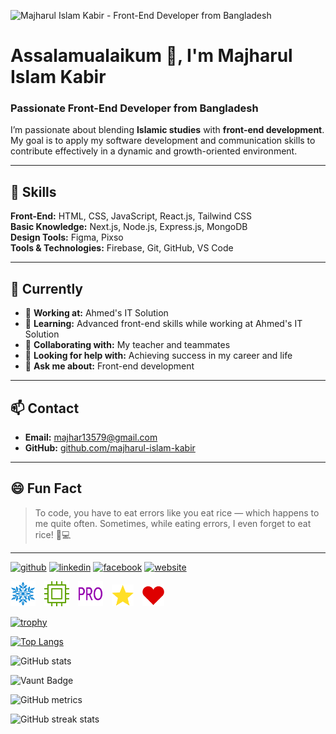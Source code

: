 ![Majharul Islam Kabir - Front-End Developer from Bangladesh](https://avatars.githubusercontent.com/u/178319632?s=400&u=48e118c88c1c78c3d5c8c7d8a0bd6aa7fcb66517&v=4)


# Assalamualaikum 👋, I'm Majharul Islam Kabir
### Passionate Front-End Developer from Bangladesh

I’m passionate about blending **Islamic studies** with **front-end development**. My goal is to apply my software development and communication skills to contribute effectively in a dynamic and growth-oriented environment.

---

## 🚀 Skills

**Front-End:** HTML, CSS, JavaScript, React.js, Tailwind CSS  
**Basic Knowledge:** Next.js, Node.js, Express.js, MongoDB  
**Design Tools:** Figma, Pixso  
**Tools & Technologies:** Firebase, Git, GitHub, VS Code  

---

## 💼 Currently

- 🔭 **Working at:** Ahmed's IT Solution  
- 🌱 **Learning:** Advanced front-end skills while working at Ahmed's IT Solution  
- 👯 **Collaborating with:** My teacher and teammates  
- 🤔 **Looking for help with:** Achieving success in my career and life  
- 💬 **Ask me about:** Front-end development  

---

## 📫 Contact

- **Email:** [majhar13579@gmail.com](mailto:majhar13579@gmail.com)  
- **GitHub:** [github.com/majharul-islam-kabir](https://github.com/majharul-islam-kabir)

---

## 😄 Fun Fact
> To code, you have to eat errors like you eat rice — which happens to me quite often. Sometimes, while eating errors, I even forget to eat rice! 🍚💻

---


[<img src='https://cdn.jsdelivr.net/npm/simple-icons@3.0.1/icons/github.svg' alt='github' height='40'>](https://github.com/majharul-islam-kobir)  [<img src='https://cdn.jsdelivr.net/npm/simple-icons@3.0.1/icons/linkedin.svg' alt='linkedin' height='40'>](https://www.linkedin.com/in/https://www.linkedin.com/in/majharul-islam-0345b7322?lipi=urn%3Ali%3Apage%3Ad_flagship3_profile_view_base_contact_details%3BAUU6CdpJTQK8j6YxDWQKiQ%3D%3D/)  [<img src='https://cdn.jsdelivr.net/npm/simple-icons@3.0.1/icons/facebook.svg' alt='facebook' height='40'>](https://www.facebook.com/https://www.facebook.com/majharul.islam.kobir.2024)  [<img src='https://cdn.jsdelivr.net/npm/simple-icons@3.0.1/icons/icloud.svg' alt='website' height='40'>](https://jovial-starburst-51746b.netlify.app/)  

<a href='https://archiveprogram.github.com/'><img src='https://raw.githubusercontent.com/acervenky/animated-github-badges/master/assets/acbadge.gif' width='40' height='40'></a> <a href='https://docs.github.com/en/developers'><img src='https://raw.githubusercontent.com/acervenky/animated-github-badges/master/assets/devbadge.gif' width='40' height='40'></a> <a href='https://github.com/pricing'><img src='https://raw.githubusercontent.com/acervenky/animated-github-badges/master/assets/pro.gif' width='40' height='40'></a> <a href='https://stars.github.com/'><img src='https://raw.githubusercontent.com/acervenky/animated-github-badges/master/assets/starbadge.gif' width='35' height='35'></a> <a href='https://docs.github.com/en/github/supporting-the-open-source-community-with-github-sponsors'><img src='https://raw.githubusercontent.com/acervenky/animated-github-badges/master/assets/sponsorbadge.gif' width='35' height='35'></a> 

[![trophy](https://github-profile-trophy.vercel.app/?username=majharul-islam-kobir)](https://github.com/ryo-ma/github-profile-trophy)

[![Top Langs](https://github-readme-stats.vercel.app/api/top-langs/?username=majharul-islam-kobir)](https://github.com/anuraghazra/github-readme-stats)

![GitHub stats](https://github-readme-stats.vercel.app/api?username=majharul-islam-kobir&show_icons=true&count_private=true)  

![Vaunt Badge](https://api.vaunt.dev/v1/github/entities/majharul-islam-kobir/contributions?format=svg&private=true)  

![GitHub metrics](https://metrics.lecoq.io/majharul-islam-kobir)  

![GitHub streak stats](https://streak-stats.demolab.com/?user=majharul-islam-kobir)  




